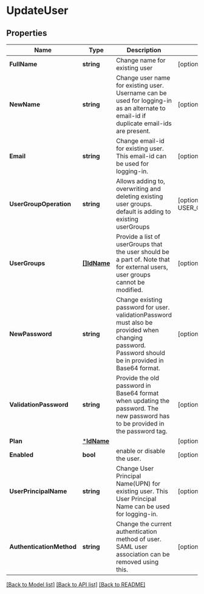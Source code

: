 # UpdateUser

## Properties
Name | Type | Description | Notes
------------ | ------------- | ------------- | -------------
**FullName** | **string** | Change name for existing user | [optional] [default to null]
**NewName** | **string** | Change user name for existing user. Username can be used for logging-in as an alternate to email-id if duplicate email-ids are present. | [optional] [default to null]
**Email** | **string** | Change email-id for existing user. This email-id can be used for logging-in. | [optional] [default to null]
**UserGroupOperation** | **string** | Allows adding to, overwriting and deleting existing user groups. default is adding to existing userGroups | [optional] [default to USER_GROUP_OPERATION.ADD]
**UserGroups** | [**[]IdName**](IdName.md) | Provide a list of userGroups that the user should be a part of. Note that for external users, user groups cannot be modified. | [optional] [default to null]
**NewPassword** | **string** | Change existing password for user. validationPassword must also be provided when changing password. Password should be in provided in Base64 format. | [optional] [default to null]
**ValidationPassword** | **string** | Provide the old password in Base64 format when updating the password. The new password has to be provided in the password tag. | [optional] [default to null]
**Plan** | [***IdName**](IdName.md) |  | [optional] [default to null]
**Enabled** | **bool** | enable or disable the user. | [optional] [default to null]
**UserPrincipalName** | **string** | Change User Principal Name(UPN) for existing user. This User Principal Name can be used for logging-in. | [optional] [default to null]
**AuthenticationMethod** | **string** | Change the current authentication method of user. SAML user association can be removed using this. | [optional] [default to null]

[[Back to Model list]](../README.md#documentation-for-models) [[Back to API list]](../README.md#documentation-for-api-endpoints) [[Back to README]](../README.md)

